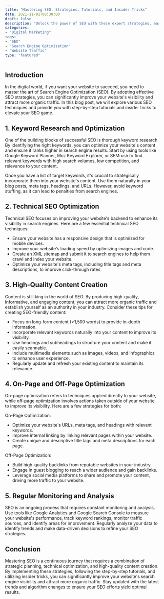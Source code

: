 ```yaml
--- 
title: "Mastering SEO: Strategies, Tutorials, and Insider Tricks"
date: 2021-11-01T08:30:00
draft: false
description: "Unlock the power of SEO with these expert strategies, easy-to-follow tutorials, and insider tricks."
categories: 
- "Digital Marketing"
tags: 
- "SEO"
- "Search Engine Optimization"
- "Website Traffic"
type: "featured" 
--- 
```


## Introduction

In the digital world, if you want your website to succeed, you need to master the art of Search Engine Optimization (SEO). By adopting effective SEO strategies, you can significantly improve your website's visibility and attract more organic traffic. In this blog post, we will explore various SEO techniques and provide you with step-by-step tutorials and insider tricks to elevate your SEO game.

## 1. Keyword Research and Optimization

One of the building blocks of successful SEO is thorough keyword research. By identifying the right keywords, you can optimize your website's content and ensure it ranks higher in search engine results. Start by using tools like Google Keyword Planner, Moz Keyword Explorer, or SEMrush to find relevant keywords with high search volumes, low competition, and relevance to your content.

Once you have a list of target keywords, it's crucial to strategically incorporate them into your website's content. Use them naturally in your blog posts, meta tags, headings, and URLs. However, avoid keyword stuffing, as it can lead to penalties from search engines.

## 2. Technical SEO Optimization

Technical SEO focuses on improving your website's backend to enhance its visibility in search engines. Here are a few essential technical SEO techniques:

- Ensure your website has a responsive design that is optimized for mobile devices.
- Improve your website's loading speed by optimizing images and code.
- Create an XML sitemap and submit it to search engines to help them crawl and index your website.
- Optimize your website's meta tags, including title tags and meta descriptions, to improve click-through rates.

## 3. High-Quality Content Creation

Content is still king in the world of SEO. By producing high-quality, informative, and engaging content, you can attract more organic traffic and establish yourself as an authority in your industry. Consider these tips for creating SEO-friendly content:

- Focus on long-form content (>1,500 words) to provide in-depth information.
- Incorporate relevant keywords naturally into your content to improve its visibility.
- Use headings and subheadings to structure your content and make it easily scannable.
- Include multimedia elements such as images, videos, and infographics to enhance user experience.
- Regularly update and refresh your existing content to maintain its relevance.

## 4. On-Page and Off-Page Optimization

On-page optimization refers to techniques applied directly to your website, while off-page optimization involves actions taken outside of your website to improve its visibility. Here are a few strategies for both:

On-Page Optimization:
- Optimize your website's URLs, meta tags, and headings with relevant keywords.
- Improve internal linking by linking relevant pages within your website.
- Create unique and descriptive title tags and meta descriptions for each page.

Off-Page Optimization:
- Build high-quality backlinks from reputable websites in your industry.
- Engage in guest blogging to reach a wider audience and gain backlinks.
- Leverage social media platforms to share and promote your content, driving more traffic to your website.

## 5. Regular Monitoring and Analysis

SEO is an ongoing process that requires constant monitoring and analysis. Use tools like Google Analytics and Google Search Console to measure your website's performance, track keyword rankings, monitor traffic sources, and identify areas for improvement. Regularly analyze your data to identify trends and make data-driven decisions to refine your SEO strategies.

## Conclusion

Mastering SEO is a continuous journey that requires a combination of strategic planning, technical optimization, and high-quality content creation. By implementing these strategies, following the step-by-step tutorials, and utilizing insider tricks, you can significantly improve your website's search engine visibility and attract more organic traffic. Stay updated with the latest trends and algorithm changes to ensure your SEO efforts yield optimal results.
